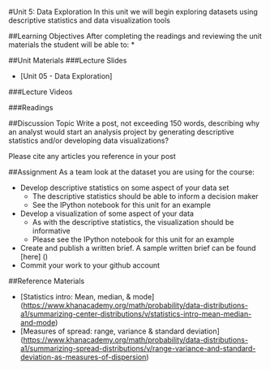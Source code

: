 #Unit 5: Data Exploration
In this unit we will begin exploring datasets using descriptive statistics and data visualization tools

##Learning Objectives
After completing the readings and reviewing the unit materials the student will be able to:
*

##Unit Materials
###Lecture Slides
* [Unit 05 - Data Exploration]

###Lecture Videos

###Readings


##Discussion Topic
Write a post, not exceeding 150 words, describing why an analyst would start an analysis project by generating descriptive statistics and/or developing data visualizations?

Please cite any articles you reference in your post

##Assignment
As a team look at the dataset you are using for the course:
* Develop descriptive statistics on some aspect of your data set
  * The descriptive statistics should be able to inform a decision maker
  * See the IPython notebook for this unit for an example
* Develop a visualization of some aspect of your data
  * As with the descriptive statistics, the visualization should be informative
  * Please see the IPython notebook for this unit for an example
* Create and publish a written brief. A sample written brief can be found [here] ()
* Commit your work to your github account

##Reference Materials
* [Statistics intro: Mean, median, & mode] (https://www.khanacademy.org/math/probability/data-distributions-a1/summarizing-center-distributions/v/statistics-intro-mean-median-and-mode)
* [Measures of spread: range, variance & standard deviation] (https://www.khanacademy.org/math/probability/data-distributions-a1/summarizing-spread-distributions/v/range-variance-and-standard-deviation-as-measures-of-dispersion)
